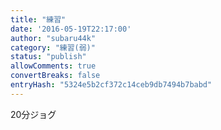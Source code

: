 ```yaml
---
title: "練習"
date: '2016-05-19T22:17:00'
author: "subaru44k"
category: "練習(弱)"
status: "publish"
allowComments: true
convertBreaks: false
entryHash: "5324e5b2cf372c14ceb9db7494b7babd"
---
```

20分ジョグ
